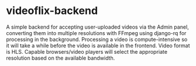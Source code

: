 # videoflix-backend
A simple backend for accepting user-uploaded videos via the Admin panel, converting them into multiple resolutions with FFmpeg using django-rq for processing in the background.
Processing a video is compute-intensive so it will take a while before the video is available in the frontend.
Video format is HLS. Capable browsers/video players will select the appropriate resolution based on the available bandwidth.